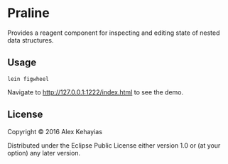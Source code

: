 # Praline

Provides a reagent component for inspecting and editing state of nested data structures.

## Usage

```
lein figwheel
```

Navigate to http://127.0.0.1:1222/index.html to see the demo.

## License

Copyright © 2016 Alex Kehayias

Distributed under the Eclipse Public License either version 1.0 or (at
your option) any later version.
